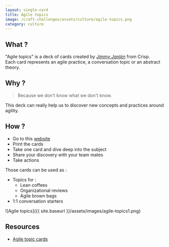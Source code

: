 ```yaml
---
layout: single-card
title: Agile topics
image: /craft-challenges/assets/culture/agile-topics.png
category: culture
---
```





## What ?
"Agile topics" is a deck of cards created by [*Jimmy Janlén*](https://www.linkedin.com/in/jimmyjanlen/) from Crisp.  
Each card represents an agile practice, a conversation topic or an abstract theory.

## Why ?
> Because we don't know what we don't know.  

This deck can really help us to discover new concepts and practices around agility.

## How ?
* Go to this [website](http://blog.crisp.se/2015/10/08/jimmyjanlen/agile-topics-card-deck)
* Print the cards
* Take one card and dive deep into the subject
* Share your discovery with your team mates
* Take actions

Those cards can be used as :
* Topics for :
    * Lean coffees
    * Organizational reviews
    * Agile brown bags
* 1:1 conversation starters

![Agile topics]({{ site.baseurl }}/assets/images/agile-topics1.png)

## Resources
* [Agile topic cards](http://blog.crisp.se/2015/10/08/jimmyjanlen/agile-topics-card-deck)

